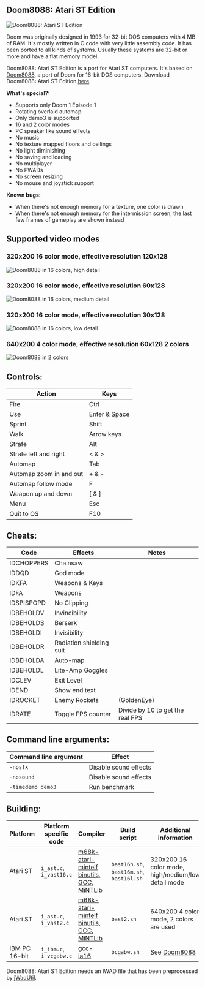## Doom8088: Atari ST Edition
![Doom8088: Atari ST Edition](readme_imgs/doomstch.png?raw=true)

Doom was originally designed in 1993 for 32-bit DOS computers with 4 MB of RAM.
It's mostly written in C code with very little assembly code.
It has been ported to all kinds of systems.
Usually these systems are 32-bit or more and have a flat memory model.

Doom8088: Atari ST Edition is a port for Atari ST computers.
It's based on [Doom8088](https://github.com/FrenkelS/Doom8088), a port of Doom for 16-bit DOS computers.
Download Doom8088: Atari ST Edition [here](https://github.com/FrenkelS/Doom8088ST/releases).

**What's special?:**
 - Supports only Doom 1 Episode 1
 - Rotating overlaid automap
 - Only demo3 is supported
 - 16 and 2 color modes
 - PC speaker like sound effects
 - No music
 - No texture mapped floors and ceilings
 - No light diminishing
 - No saving and loading
 - No multiplayer
 - No PWADs
 - No screen resizing
 - No mouse and joystick support

**Known bugs:**
 - When there's not enough memory for a texture, one color is drawn
 - When there's not enough memory for the intermission screen, the last few frames of gameplay are shown instead

## Supported video modes

### 320x200 16 color mode, effective resolution 120x128
![Doom8088 in 16 colors, high detail](readme_imgs/doomstch.png?raw=true)

### 320x200 16 color mode, effective resolution  60x128
![Doom8088 in 16 colors, medium detail](readme_imgs/doomstcm.png?raw=true)

### 320x200 16 color mode, effective resolution  30x128
![Doom8088 in 16 colors, low detail](readme_imgs/doomstcl.png?raw=true)

### 640x200  4 color mode, effective resolution  60x128 2 colors
![Doom8088 in 2 colors](readme_imgs/doomstbw.png?raw=true)

## Controls:
|Action                 |Keys         |
|-----------------------|-------------|
|Fire                   |Ctrl         |
|Use                    |Enter & Space|
|Sprint                 |Shift        |
|Walk                   |Arrow keys   |
|Strafe                 |Alt          |
|Strafe left and right  |< & >        |
|Automap                |Tab          |
|Automap zoom in and out|+ & -        |
|Automap follow mode    |F            |
|Weapon up and down     |[ & ]        |
|Menu                   |Esc          |
|Quit to OS             |F10          |

## Cheats:
|Code      |Effects                  |Notes                           |
|----------|-------------------------|--------------------------------|
|IDCHOPPERS|Chainsaw                 |                                |
|IDDQD     |God mode                 |                                |
|IDKFA     |Weapons & Keys           |                                |
|IDFA      |Weapons                  |                                |
|IDSPISPOPD|No Clipping              |                                |
|IDBEHOLDV |Invincibility            |                                |
|IDBEHOLDS |Berserk                  |                                |
|IDBEHOLDI |Invisibility             |                                |
|IDBEHOLDR |Radiation shielding suit |                                |
|IDBEHOLDA |Auto-map                 |                                |
|IDBEHOLDL |Lite-Amp Goggles         |                                |
|IDCLEV    |Exit Level               |                                |
|IDEND     |Show end text            |                                |
|IDROCKET  |Enemy Rockets            |(GoldenEye)                     |
|IDRATE    |Toggle FPS counter       |Divide by 10 to get the real FPS|

## Command line arguments:
|Command line argument|Effect               |
|---------------------|---------------------|
|`-nosfx`             |Disable sound effects|
|`-nosound`           |Disable sound effects|
|`-timedemo demo3`    |Run benchmark        |

## Building:
|Platform     |Platform specific code |Compiler                                                                      |Build script                            |Additional information                              |
|-------------|-----------------------|------------------------------------------------------------------------------|----------------------------------------|----------------------------------------------------|
|Atari ST     |`i_ast.c`, `i_vast16.c`|[m68k-atari-mintelf binutils, GCC, MiNTLib](https://tho-otto.de/crossmint.php)|`bast16h.sh`, `bast16m.sh`, `bast16l.sh`|320x200 16 color mode, high/medium/low detail mode  |
|Atari ST     |`i_ast.c`, `i_vast2.c` |[m68k-atari-mintelf binutils, GCC, MiNTLib](https://tho-otto.de/crossmint.php)|`bast2.sh`                              |640x200  4 color mode, 2 colors are used            |
|IBM PC 16-bit|`i_ibm.c`, `i_vcgabw.c`|[gcc-ia16](https://github.com/tkchia/gcc-ia16)                                |`bcgabw.sh`                             |See [Doom8088](https://github.com/FrenkelS/Doom8088)|

Doom8088: Atari ST Edition needs an IWAD file that has been preprocessed by [jWadUtil](https://github.com/FrenkelS/jWadUtil).
